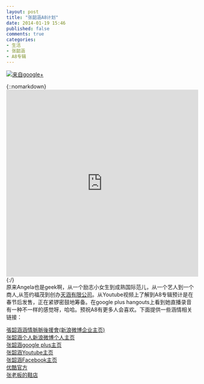 ```yaml
---
layout: post
title: "张韶涵A8计划"
date: 2014-01-19 15:46
published: false
comments: true
categories: 
- 生活
- 张韶涵
- A8专辑
---
```


[![来自google+](https://lh6.googleusercontent.com/-KiH0eZDK59Q/UqFL0lnQNXI/AAAAAAAAA0g/82K1AmVZhXQ/w597-h598-no/736251_379543048846684_1510101443_o.jpg)][2]

{::nomarkdown}<iframe height=498 width=510 src="http://player.youku.com/embed/XNjQ2NDcxMzAw" frameborder=0 allowfullscreen></iframe>{:/}
<br/> 
原来Angela也是geek啊，从一个励志小女生到成熟国际范儿，从一个艺人到一个商人,从签约福茂到创办[天涵有限公司][1]。从Youtube视频上了解到A8专辑预计是在春节后发售，正在紧锣密鼓地筹备。在google plus hangouts上看到她直播录音有一种不一样的感觉呀，哈哈。预祝A8有更多人会喜欢。下面提供一些涵情相关链接：


[1]:[http://zh.wikipedia.org/zh-tw/%E5%A4%A9%E6%B6%B5%E6%9C%89%E9%99%90%E5%85%AC%E5%8F%B8]
[2]:[https://plus.google.com/+AngelaChang0119/]
[張韶涵涵情脈脈後援會(新浪微博企业主页)](http://www.zhangshaohan.com/)  
[张韶涵个人新浪微博个人主页](http://weibo.com/zhangshaohan)  
[张韶涵google plus主页][2]  
[张韶涵Youtube主页](https://www.youtube.com/user/AngelaChang0119)  
[张韶涵Facebook主页](https://www.facebook.com/Angela.ChangShaoHan)  
[优酷官方](http://i.youku.com/angmuzik)  
[张老板的鞋店](http://www.temptationstyles.com/index.php)  